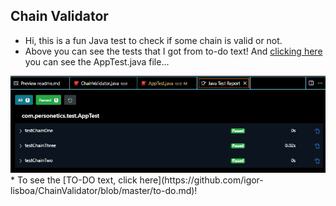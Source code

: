 ## Chain Validator
* Hi, this is a fun Java test to check if some chain is valid or not.
* Above you can see the tests that I got from to-do text! And [clicking here](https://github.com/igor-lisboa/ChainValidator/blob/master/src/test/java/com/personetics/test/AppTest.java) you can see the AppTest.java file... 
<img src="https://github.com/igor-lisboa/ChainValidator/blob/master/src/assets/JavaTestReportPrint.png?raw=true">
* To see the [TO-DO text, click here](https://github.com/igor-lisboa/ChainValidator/blob/master/to-do.md)!